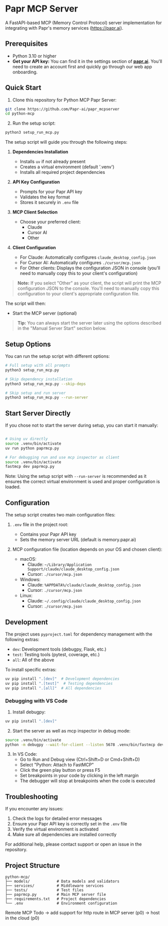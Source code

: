 # Papr MCP Server

A FastAPI-based MCP (Memory Control Protocol) server implementation for integrating with Papr's memory services (https://papr.ai).

## Prerequisites

- Python 3.10 or higher
- **Get your API key:** You can find it in the settings section of **[papr.ai](https://papr.ai)**. You'll need to create an account first and quickly go through our web app onboarding.

## Quick Start

1. Clone this repository for Python MCP Papr Server:
```bash
git clone https://github.com/Papr-ai/papr_mcpserver
cd python-mcp
```

2. Run the setup script:
```bash
python3 setup_run_mcp.py
```

The setup script will guide you through the following steps:

1. **Dependencies Installation**
   - Installs `uv` if not already present
   - Creates a virtual environment (default '.venv')
   - Installs all required project dependencies

2. **API Key Configuration**
   - Prompts for your Papr API key
   - Validates the key format
   - Stores it securely in `.env` file

3. **MCP Client Selection**
   - Choose your preferred client:
     - Claude
     - Cursor AI
     - Other

4. **Client Configuration**
   - For Claude: Automatically configures `claude_desktop_config.json`
   - For Cursor AI: Automatically configures `./cursor/mcp.json`
   - For Other clients: Displays the configuration JSON in console (you'll need to manually copy this to your client's configuration)

> **Note:** If you select "Other" as your client, the script will print the MCP configuration JSON to the console. You'll need to manually copy this configuration to your client's appropriate configuration file.

The script will then:
- Start the MCP server (optional)


> **Tip:** You can always start the server later using the options described in the "Manual Server Start" section below.

## Setup Options

You can run the setup script with different options:

```bash
# Full setup with all prompts
python3 setup_run_mcp.py

# Skip dependency installation
python3 setup_run_mcp.py --skip-deps

# Skip setup and run server 
python3 setup_run_mcp.py --run-server
```

## Start Server Directly

If you chose not to start the server during setup, you can start it manually:

```bash

# Using uv directly
source .venv/bin/activate
uv run python paprmcp.py

# For debugging run and use mcp inspector as client
source .venv/bin/activate
fastmcp dev paprmcp.py
```

Note: Using the setup script with `--run-server` is recommended as it ensures the correct virtual environment is used and proper configuration is loaded.

## Configuration

The setup script creates two main configuration files:

1. `.env` file in the project root:
   - Contains your Papr API key
   - Sets the memory server URL (default is memory.papr.ai)

2. MCP configuration file (location depends on your OS and chosen client):
   - macOS: 
     - Claude: `~/Library/Application Support/claude/claude_desktop_config.json`
     - Cursor: `./cursor/mcp.json`
   - Windows:
     - Claude: `%APPDATA%/claude/claude_desktop_config.json`
     - Cursor: `./cursor/mcp.json`
   - Linux:
     - Claude: `~/.config/claude/claude_desktop_config.json`
     - Cursor: `./cursor/mcp.json`

## Development

The project uses `pyproject.toml` for dependency management with the following extras:
- `dev`: Development tools (debugpy, Flask, etc.)
- `test`: Testing tools (pytest, coverage, etc.)
- `all`: All of the above

To install specific extras:
```bash
uv pip install ".[dev]"  # Development dependencies
uv pip install ".[test]"  # Testing dependencies
uv pip install ".[all]"  # All dependencies
```
### Debugging with VS Code

1. Install debugpy:
```bash
uv pip install ".[dev]" 
```

2. Start the server as well as mcp inspector in debug mode:
```bash
source .venv/bin/activate
python -m debugpy --wait-for-client --listen 5678 .venv/bin/fastmcp dev paprmcp.py
```

3. In VS Code:
   - Go to Run and Debug view (Ctrl+Shift+D or Cmd+Shift+D)
   - Select "Python: Attach to FastMCP"
   - Click the green play button or press F5
   - Set breakpoints in your code by clicking in the left margin
   - The debugger will stop at breakpoints when the code is executed


## Troubleshooting

If you encounter any issues:

1. Check the logs for detailed error messages
2. Ensure your Papr API key is correctly set in the `.env` file
3. Verify the virtual environment is activated
4. Make sure all dependencies are installed correctly

For additional help, please contact support or open an issue in the repository.

## Project Structure

```
python-mcp/
├── models/            # Data models and validators
├── services/          # Middleware services
├── tests/             # Test files
├── paprmcp.py         # Main MCP server file
├── requirements.txt   # Project dependencies
└── .env               # Environment configuration
```

Remote MCP Todo
-> add support for http route in MCP server (p0)
-> host in the cloud (p0)


